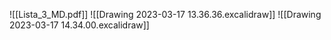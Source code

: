 ![[Lista_3_MD.pdf]]
![[Drawing 2023-03-17 13.36.36.excalidraw]]
![[Drawing 2023-03-17 14.34.00.excalidraw]]